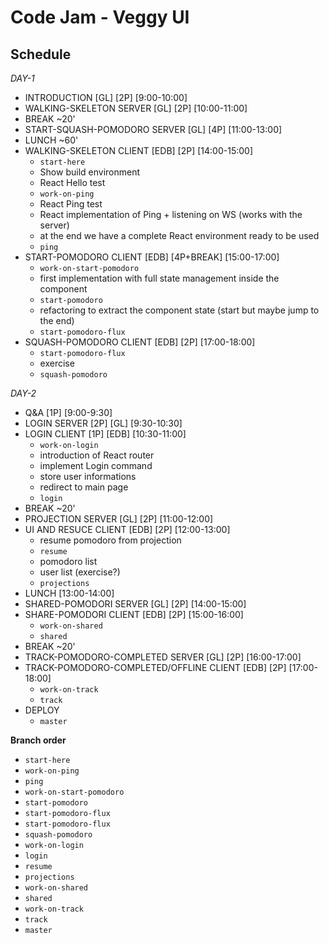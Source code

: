Code Jam - Veggy UI
===

**Schedule**
--

*DAY-1*

- INTRODUCTION [GL] [2P] [9:00-10:00]
- WALKING-SKELETON SERVER [GL] [2P] [10:00-11:00]
- BREAK ~20'
- START-SQUASH-POMODORO SERVER [GL] [4P] [11:00-13:00]
- LUNCH ~60'
- WALKING-SKELETON CLIENT [EDB] [2P] [14:00-15:00]
    - `start-here`
    - Show build environment
    - React Hello test
    - `work-on-ping`
    - React Ping test
    - React implementation of Ping + listening on WS (works with the server)
    - at the end we have a complete React environment ready to be used
    - `ping`
- START-POMODORO CLIENT [EDB] [4P+BREAK] [15:00-17:00]
    - `work-on-start-pomodoro`
    - first implementation with full state management inside the component
    - `start-pomodoro`
    - refactoring to extract the component state (start but maybe jump to the end)
    - `start-pomodoro-flux`
- SQUASH-POMODORO CLIENT [EDB] [2P] [17:00-18:00]
    - `start-pomodoro-flux`
    - exercise
    - `squash-pomodoro`

*DAY-2*

- Q&A [1P] [9:00-9:30]
- LOGIN SERVER [2P] [GL] [9:30-10:30]
- LOGIN CLIENT [1P] [EDB] [10:30-11:00]
    - `work-on-login`
    - introduction of React router
    - implement Login command
    - store user informations
    - redirect to main page
    - `login`
- BREAK ~20'
- PROJECTION SERVER [GL] [2P] [11:00-12:00]
- UI AND RESUCE CLIENT [EDB] [2P] [12:00-13:00]
    - resume pomodoro from projection
    - `resume`
    - pomodoro list
    - user list (exercise?)
    - `projections`
- LUNCH [13:00-14:00]
- SHARED-POMODORI SERVER [GL] [2P] [14:00-15:00]
- SHARE-POMODORI CLIENT [EDB] [2P] [15:00-16:00]
    - `work-on-shared`
    - `shared`
- BREAK ~20'
- TRACK-POMODORO-COMPLETED SERVER [GL] [2P] [16:00-17:00]
- TRACK-POMODORO-COMPLETED/OFFLINE CLIENT [EDB] [2P] [17:00-18:00]
    - `work-on-track`
    - `track`
- DEPLOY
    - `master`

**Branch order**
- `start-here`
- `work-on-ping`
- `ping`
- `work-on-start-pomodoro`
- `start-pomodoro`
- `start-pomodoro-flux`
- `start-pomodoro-flux`
- `squash-pomodoro`
- `work-on-login`
- `login`
- `resume`
- `projections`
- `work-on-shared`
- `shared`
- `work-on-track`
- `track`
- `master`
